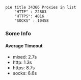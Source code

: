 
```mermaid
pie title 34366 Proxies in list
    "HTTP" : 22803
    "HTTPS": 4816
    "SOCKS" : 10458
```

### Some Info
#### Average Timeout

- mixed: 2.7s
- http: 1.3s
- https: 8.7s
- socks: 6.6s